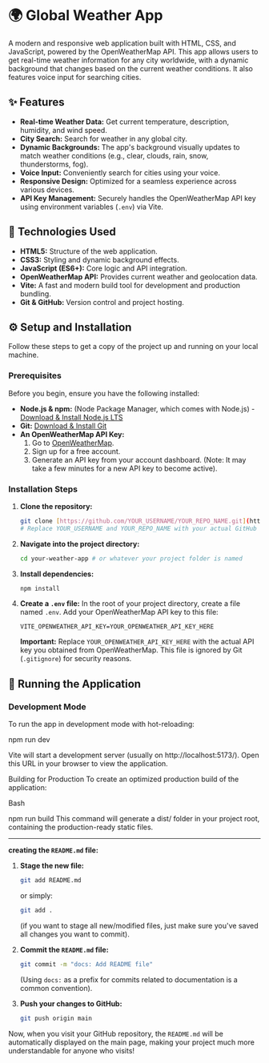 # 🌍 Global Weather App

A modern and responsive web application built with HTML, CSS, and JavaScript, powered by the OpenWeatherMap API. This app allows users to get real-time weather information for any city worldwide, with a dynamic background that changes based on the current weather conditions. It also features voice input for searching cities.

## ✨ Features

* **Real-time Weather Data:** Get current temperature, description, humidity, and wind speed.
* **City Search:** Search for weather in any global city.
* **Dynamic Backgrounds:** The app's background visually updates to match weather conditions (e.g., clear, clouds, rain, snow, thunderstorms, fog).
* **Voice Input:** Conveniently search for cities using your voice.
* **Responsive Design:** Optimized for a seamless experience across various devices.
* **API Key Management:** Securely handles the OpenWeatherMap API key using environment variables (`.env`) via Vite.

## 🚀 Technologies Used

* **HTML5:** Structure of the web application.
* **CSS3:** Styling and dynamic background effects.
* **JavaScript (ES6+):** Core logic and API integration.
* **OpenWeatherMap API:** Provides current weather and geolocation data.
* **Vite:** A fast and modern build tool for development and production bundling.
* **Git & GitHub:** Version control and project hosting.

## ⚙️ Setup and Installation

Follow these steps to get a copy of the project up and running on your local machine.

### Prerequisites

Before you begin, ensure you have the following installed:

* **Node.js & npm:** (Node Package Manager, which comes with Node.js) - [Download & Install Node.js LTS](https://nodejs.org/en/download/)
* **Git:** [Download & Install Git](https://git-scm.com/downloads)
* **An OpenWeatherMap API Key:**
    1.  Go to [OpenWeatherMap](https://openweathermap.org/).
    2.  Sign up for a free account.
    3.  Generate an API key from your account dashboard. (Note: It may take a few minutes for a new API key to become active).

### Installation Steps

1.  **Clone the repository:**
    ```bash
    git clone [https://github.com/YOUR_USERNAME/YOUR_REPO_NAME.git](https://github.com/YOUR_USERNAME/YOUR_REPO_NAME.git)
    # Replace YOUR_USERNAME and YOUR_REPO_NAME with your actual GitHub details.
    ```
2.  **Navigate into the project directory:**
    ```bash
    cd your-weather-app # or whatever your project folder is named
    ```
3.  **Install dependencies:**
    ```bash
    npm install
    ```
4.  **Create a `.env` file:**
    In the root of your project directory, create a file named `.env`.
    Add your OpenWeatherMap API key to this file:
    ```
    VITE_OPENWEATHER_API_KEY=YOUR_OPENWEATHER_API_KEY_HERE
    ```
    **Important:** Replace `YOUR_OPENWEATHER_API_KEY_HERE` with the actual API key you obtained from OpenWeatherMap. This file is ignored by Git (`.gitignore`) for security reasons.

## 🏃 Running the Application

### Development Mode

To run the app in development mode with hot-reloading:

npm run dev

Vite will start a development server (usually on http://localhost:5173/). Open this URL in your browser to view the application.

Building for Production
To create an optimized production build of the application:

Bash

npm run build
This command will generate a dist/ folder in your project root, containing the production-ready static files.

---
**creating the `README.md` file:**

1.  **Stage the new file:**
    ```bash
    git add README.md
    ```
    or simply:
    ```bash
    git add .
    ```
    (if you want to stage all new/modified files, just make sure you've saved all changes you want to commit).

2.  **Commit the `README.md` file:**
    ```bash
    git commit -m "docs: Add README file"
    ```
    (Using `docs:` as a prefix for commits related to documentation is a common convention).

3.  **Push your changes to GitHub:**
    ```bash
    git push origin main
    ```

Now, when you visit your GitHub repository, the `README.md` will be automatically displayed on the main page, making your project much more understandable for anyone who visits!
